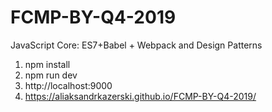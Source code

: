 # FCMP-BY-Q4-2019
JavaScript Core: ES7+Babel + Webpack and Design Patterns 

1. npm install
2. npm run dev
3. http://localhost:9000
4. https://aliaksandrkazerski.github.io/FCMP-BY-Q4-2019/
